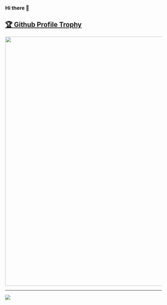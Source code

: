 ### Hi there 👋
<!--[![trophy](https://github-profile-trophy.vercel.app/?username=berdun&theme=onedark)](https://github.com/berdun/github-profile-trophy) -->

<a href="https://github.com/berdun/github-profile-trophy"><h2>🏆 Github Profile Trophy</h2></a>
<a href="https://github.com/berdun/github-profile-trophy">
  <img width=800 src="https://github-profile-trophy.vercel.app/?username=berdun&column=6&theme=gruvbox&no-frame=true"/>
</a>


---

<div>

  <img src="https://github-readme-stats.vercel.app/api/top-langs/?username=berdun&layout=compact&theme=gruvbox" />
</div>

<!--
  <img height="170" align="left" src="https://github-readme-stats.vercel.app/api?username=berdun&count_private=true&include_all_commits=true" />
**Berdun/Berdun** is a ✨ _special_ ✨ repository because its `README.md` (this file) appears on your GitHub profile.

Here are some ideas to get you started:

- 🔭 I’m currently working on ...
- 🌱 I’m currently learning ...
- 👯 I’m looking to collaborate on ...
- 🤔 I’m looking for help with ...
- 💬 Ask me about ...
- 📫 How to reach me: ...
- 😄 Pronouns: ...
- ⚡ Fun fact: ...
-->

